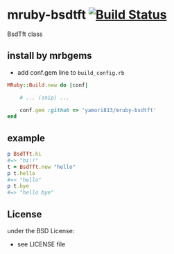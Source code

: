 # mruby-bsdtft   [![Build Status](https://travis-ci.org/yamori813/mruby-bsdtft.svg?branch=master)](https://travis-ci.org/yamori813/mruby-bsdtft)
BsdTft class
## install by mrbgems
- add conf.gem line to `build_config.rb`

```ruby
MRuby::Build.new do |conf|

    # ... (snip) ...

    conf.gem :github => 'yamori813/mruby-bsdtft'
end
```
## example
```ruby
p BsdTft.hi
#=> "hi!!"
t = BsdTft.new "hello"
p t.hello
#=> "hello"
p t.bye
#=> "hello bye"
```

## License
under the BSD License:
- see LICENSE file
